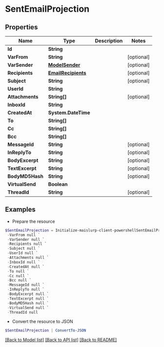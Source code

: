 # SentEmailProjection
## Properties

Name | Type | Description | Notes
------------ | ------------- | ------------- | -------------
**Id** | **String** |  | 
**VarFrom** | **String** |  | [optional] 
**VarSender** | [**ModelSender**](ModelSender) |  | [optional] 
**Recipients** | [**EmailRecipients**](EmailRecipients) |  | [optional] 
**Subject** | **String** |  | [optional] 
**UserId** | **String** |  | 
**Attachments** | **String[]** |  | [optional] 
**InboxId** | **String** |  | 
**CreatedAt** | **System.DateTime** |  | 
**To** | **String[]** |  | 
**Cc** | **String[]** |  | 
**Bcc** | **String[]** |  | 
**MessageId** | **String** |  | [optional] 
**InReplyTo** | **String** |  | [optional] 
**BodyExcerpt** | **String** |  | [optional] 
**TextExcerpt** | **String** |  | [optional] 
**BodyMD5Hash** | **String** |  | [optional] 
**VirtualSend** | **Boolean** |  | 
**ThreadId** | **String** |  | [optional] 

## Examples

- Prepare the resource
```powershell
$SentEmailProjection = Initialize-maislurp-client-powershellSentEmailProjection  -Id null `
 -VarFrom null `
 -VarSender null `
 -Recipients null `
 -Subject null `
 -UserId null `
 -Attachments null `
 -InboxId null `
 -CreatedAt null `
 -To null `
 -Cc null `
 -Bcc null `
 -MessageId null `
 -InReplyTo null `
 -BodyExcerpt null `
 -TextExcerpt null `
 -BodyMD5Hash null `
 -VirtualSend null `
 -ThreadId null
```

- Convert the resource to JSON
```powershell
$SentEmailProjection | ConvertTo-JSON
```

[[Back to Model list]](../README#documentation-for-models) [[Back to API list]](../README#documentation-for-api-endpoints) [[Back to README]](../README)

